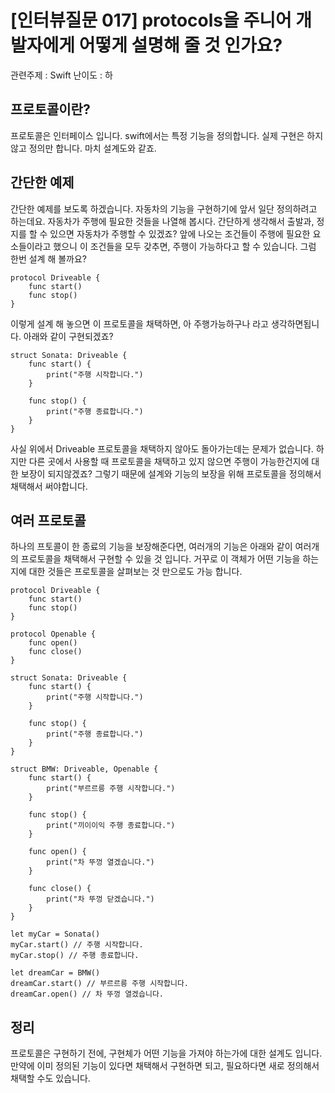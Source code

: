# [인터뷰질문 017] protocols을 주니어 개발자에게 어떻게 설명해 줄 것 인가요?

관련주제 : Swift
난이도 : 하

## 프로토콜이란?
프로토콜은 인터페이스 입니다. swift에서는 특정 기능을 정의합니다. 실제 구현은 하지 않고 정의만 합니다. 마치 설계도와 같죠.

## 간단한 예제
간단한 예제를 보도록 하겠습니다.
자동차의 기능을 구현하기에 앞서 일단 정의하려고 하는데요. 자동차가 주행에 필요한 것들을 나열해 봅시다.
간단하게 생각해서 출발과, 정지를 할 수 있으면 자동차가 주행할 수 있겠죠?
앞에 나오는 조건들이 주행에 필요한 요소들이라고 했으니 이 조건들을 모두 갖추면, 주행이 가능하다고 할 수 있습니다. 그럼 한번 설계 해 볼까요?
```
protocol Driveable {
    func start()
    func stop()
}
```
이렇게 설계 해 놓으면 이 프로토콜을 채택하면, 아 주행가능하구나 라고 생각하면됩니다. 아래와 같이 구현되겠죠?
```
struct Sonata: Driveable {
    func start() {
        print("주행 시작합니다.")
    }

    func stop() {
        print("주행 종료합니다.")
    }
}
```
사실 위에서 Driveable 프로토콜을 채택하지 않아도 돌아가는데는 문제가 없습니다. 하지만 다른 곳에서 사용할 때 프로토콜을 채택하고 있지 않으면 주행이 가능한건지에 대한 보장이 되지않겠죠? 그렇기 때문에 설계와 기능의 보장을 위해 프로토콜을 정의해서 채택해서 써야합니다.

## 여러 프로토콜
하나의 프토콜이 한 종료의 기능을 보장해준다면, 여러개의 기능은 아래와 같이 여러개의 프로토콜을 채택해서 구현할 수 있을 것 입니다. 거꾸로 이 객체가 어떤 기능을 하는지에 대한 것들은 프로토콜을 살펴보는 것 만으로도 가능 합니다.
```
protocol Driveable {
    func start()
    func stop()
}

protocol Openable {
    func open()
    func close()
}

struct Sonata: Driveable {
    func start() {
        print("주행 시작합니다.")
    }

    func stop() {
        print("주행 종료합니다.")
    }
}

struct BMW: Driveable, Openable {
    func start() {
        print("부르르릉 주행 시작합니다.")
    }

    func stop() {
        print("끼이이익 주행 종료합니다.")
    }

    func open() {
        print("차 뚜껑 열겠습니다.")
    }

    func close() {
        print("차 뚜껑 닫겠습니다.")
    }
}

let myCar = Sonata()
myCar.start() // 주행 시작합니다.
myCar.stop() // 주행 종료합니다.

let dreamCar = BMW()
dreamCar.start() // 부르르릉 주행 시작합니다.
dreamCar.open() // 차 뚜껑 열겠습니다.
```

## 정리
프로토콜은 구현하기 전에, 구현체가 어떤 기능을 가져야 하는가에 대한 설계도 입니다. 만약에 이미 정의된 기능이 있다면 채택해서 구현하면 되고, 필요하다면 새로 정의해서 채택할 수도 있습니다.
